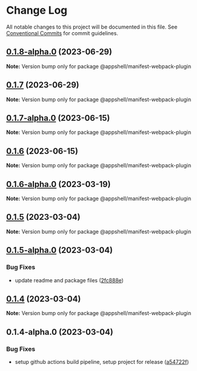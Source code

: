 # Change Log

All notable changes to this project will be documented in this file.
See [Conventional Commits](https://conventionalcommits.org) for commit guidelines.

## [0.1.8-alpha.0](https://github.com/navaris/appshell/compare/@appshell/manifest-webpack-plugin@0.1.7-alpha.0...@appshell/manifest-webpack-plugin@0.1.8-alpha.0) (2023-06-29)

**Note:** Version bump only for package @appshell/manifest-webpack-plugin





## [0.1.7](https://github.com/navaris/appshell/compare/@appshell/manifest-webpack-plugin@0.1.7-alpha.0...@appshell/manifest-webpack-plugin@0.1.7) (2023-06-29)

**Note:** Version bump only for package @appshell/manifest-webpack-plugin





## [0.1.7-alpha.0](https://github.com/navaris/appshell/compare/@appshell/manifest-webpack-plugin@0.1.6...@appshell/manifest-webpack-plugin@0.1.7-alpha.0) (2023-06-15)

**Note:** Version bump only for package @appshell/manifest-webpack-plugin





## [0.1.6](https://github.com/navaris/appshell/compare/@appshell/manifest-webpack-plugin@0.1.5...@appshell/manifest-webpack-plugin@0.1.6) (2023-06-15)

**Note:** Version bump only for package @appshell/manifest-webpack-plugin





## [0.1.6-alpha.0](https://github.com/navaris/appshell/compare/@appshell/manifest-webpack-plugin@0.1.5...@appshell/manifest-webpack-plugin@0.1.6-alpha.0) (2023-03-19)

**Note:** Version bump only for package @appshell/manifest-webpack-plugin





## [0.1.5](https://github.com/navaris/appshell/compare/@appshell/manifest-webpack-plugin@0.1.5-alpha.0...@appshell/manifest-webpack-plugin@0.1.5) (2023-03-04)

**Note:** Version bump only for package @appshell/manifest-webpack-plugin





## [0.1.5-alpha.0](https://github.com/navaris/appshell/compare/@appshell/manifest-webpack-plugin@0.1.4...@appshell/manifest-webpack-plugin@0.1.5-alpha.0) (2023-03-04)


### Bug Fixes

* update readme and package files ([2fc888e](https://github.com/navaris/appshell/commit/2fc888eee8bd3881e5ce2ad0c3bee186f5c7d024))





## [0.1.4](https://github.com/navaris/appshell/compare/@appshell/manifest-webpack-plugin@0.1.4-alpha.0...@appshell/manifest-webpack-plugin@0.1.4) (2023-03-04)

**Note:** Version bump only for package @appshell/manifest-webpack-plugin





## 0.1.4-alpha.0 (2023-03-04)


### Bug Fixes

* setup github actions build pipeline, setup project for release ([a54722f](https://github.com/navaris/appshell/commit/a54722f3df28098593ec1bce3cc2def377ff531a))
